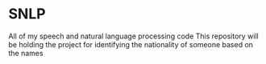 # SNLP
All of my speech and natural language processing code
This repository will be holding the project for identifying the nationality of someone based on the names
